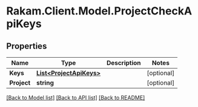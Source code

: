 # Rakam.Client.Model.ProjectCheckApiKeys
## Properties

Name | Type | Description | Notes
------------ | ------------- | ------------- | -------------
**Keys** | [**List&lt;ProjectApiKeys&gt;**](ProjectApiKeys.md) |  | [optional] 
**Project** | **string** |  | [optional] 

[[Back to Model list]](../README.md#documentation-for-models) [[Back to API list]](../README.md#documentation-for-api-endpoints) [[Back to README]](../README.md)

